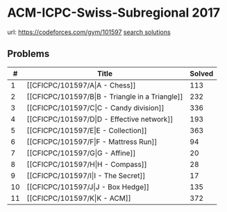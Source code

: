 # ACM-ICPC-Swiss-Subregional 2017

url: https://codeforces.com/gym/101597
[search solutions](https://www.google.com/search?q=Solution+OR+題解+ACM-ICPC-Swiss-Subregional+2017)

## Problems

| # | Title | Solved |
| --- | --- | --- |
|1|[[CFICPC/101597/A\|A - Chess]]|113|
|2|[[CFICPC/101597/B\|B - Triangle in a Triangle]]|232|
|3|[[CFICPC/101597/C\|C - Candy division]]|336|
|4|[[CFICPC/101597/D\|D - Effective network]]|193|
|5|[[CFICPC/101597/E\|E - Collection]]|363|
|6|[[CFICPC/101597/F\|F - Mattress Run]]|94|
|7|[[CFICPC/101597/G\|G - Affine]]|20|
|8|[[CFICPC/101597/H\|H - Compass]]|28|
|9|[[CFICPC/101597/I\|I - The Secret]]|17|
|10|[[CFICPC/101597/J\|J - Box Hedge]]|135|
|11|[[CFICPC/101597/K\|K - ACM]]|372|
